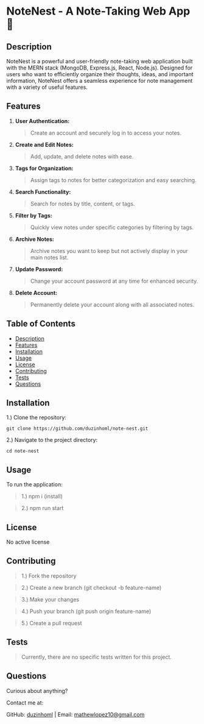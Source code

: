 # NoteNest - A Note-Taking Web App 📝

## Description

NoteNest is a powerful and user-friendly note-taking web application built with the MERN stack (MongoDB, Express.js, React, Node.js). Designed for users who want to efficiently organize their thoughts, ideas, and important information, NoteNest offers a seamless experience for note management with a variety of useful features.

## Features

1. **User Authentication:**

   > Create an account and securely log in to access your notes.

2. **Create and Edit Notes:**

   > Add, update, and delete notes with ease.

3. **Tags for Organization:**

   > Assign tags to notes for better categorization and easy searching.

4. **Search Functionality:**

   > Search for notes by title, content, or tags.

5. **Filter by Tags:**

   > Quickly view notes under specific categories by filtering by tags.

6. **Archive Notes:**

   > Archive notes you want to keep but not actively display in your main notes list.

7. **Update Password:**

   > Change your account password at any time for enhanced security.

8. **Delete Account:**
   > Permanently delete your account along with all associated notes.

## Table of Contents

- [Description](#description)
- [Features](#features)
- [Installation](#installation)
- [Usage](#usage)
- [License](#license)
- [Contributing](#contributing)
- [Tests](#tests)
- [Questions](#questions)

## Installation

1.) Clone the repository:

```
git clone https://github.com/duzinhoml/note-nest.git
```

2.) Navigate to the project directory:

```
cd note-nest
```

## Usage

To run the application:

> 1.) npm i (install)

> 2.) npm run start

## License

No active license

## Contributing

> 1.) Fork the repository

> 2.) Create a new branch (git checkout -b feature-name)

> 3.) Make your changes

> 4.) Push your branch (git push origin feature-name)

> 5.) Create a pull request

## Tests

> Currently, there are no specific tests written for this project.

## Questions

Curious about anything?

Contact me at:

GitHub: [duzinhoml](https://github.com/duzinhoml) | Email: mathewlopez10@gmail.com
